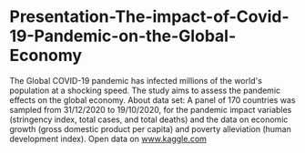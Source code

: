 # Presentation-The-impact-of-Covid-19-Pandemic-on-the-Global-Economy
The Global COVID-19 pandemic has infected millions of the world's population at a shocking speed. 
The study aims to assess the pandemic effects on the global economy.
About data set: A panel of 170 countries was sampled from 31/12/2020 to 19/10/2020, for the pandemic impact variables (stringency index, total cases, and total deaths) and the data on economic growth (gross domestic product per capita) and poverty alleviation (human development index).
Open data on www.kaggle.com
